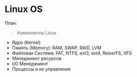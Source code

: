 # Linux OS
План:
> Компоненты Linux
- Ядро (Kernel)
- Память (Memory): RAM, SWAP, RAID, LVM
- Файловая Система: FAT, NTFS, ext3, ext4, ReiserFS, XFS
- Менеджиент ресурсов
- I/O Менеджмент
- Процессы и их управление

